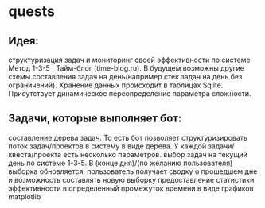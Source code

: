 # quests
## Идея:
структуризация задач и мониторинг своей эффективности по системе Метод 1-3-5 | Тайм-блог (time-blog.ru). В будущем возможны другие схемы составления задач на день(например стек задач на день без ограничений). Хранение данных происходит в таблицах Sqlite. Присутствует динамическое переопределение параметра сложности.

## Задачи, которые выполняет бот:
составление дерева задач. То есть бот позволяет структуризировать поток задач/проектов в систему в виде дерева. У каждой задачи/квеста/проекта есть несколько параметров.
выбор задач на текущий день по системе 1-3-5. В (конце дня)/(по желанию пользователя) выборка обновляется, пользователь получает сводку о прошедшем дне и возможность составлять новую выборку
предоставление статистики эффективности в определенный промежуток времени в виде графиков matplotlib
